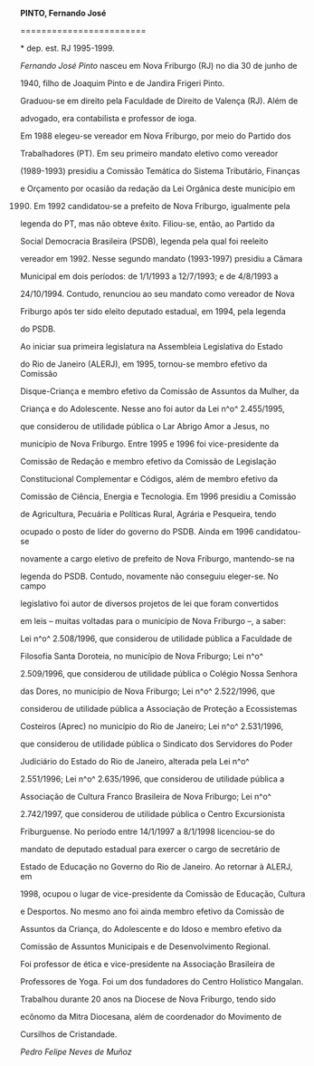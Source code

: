 **PINTO, Fernando José**

========================



\* dep. est. RJ 1995-1999.



*Fernando José Pinto* nasceu em Nova Friburgo (RJ) no dia 30 de junho de

1940, filho de Joaquim Pinto e de Jandira Frigeri Pinto.



Graduou-se em direito pela Faculdade de Direito de Valença (RJ). Além de

advogado, era contabilista e professor de ioga.



Em 1988 elegeu-se vereador em Nova Friburgo, por meio do Partido dos

Trabalhadores (PT). Em seu primeiro mandato eletivo como vereador

(1989-1993) presidiu a Comissão Temática do Sistema Tributário, Finanças

e Orçamento por ocasião da redação da Lei Orgânica deste município em

1990. Em 1992 candidatou-se a prefeito de Nova Friburgo, igualmente pela

legenda do PT, mas não obteve êxito. Filiou-se, então, ao Partido da

Social Democracia Brasileira (PSDB), legenda pela qual foi reeleito

vereador em 1992. Nesse segundo mandato (1993-1997) presidiu a Câmara

Municipal em dois períodos: de 1/1/1993 a 12/7/1993; e de 4/8/1993 a

24/10/1994. Contudo, renunciou ao seu mandato como vereador de Nova

Friburgo após ter sido eleito deputado estadual, em 1994, pela legenda

do PSDB.



Ao iniciar sua primeira legislatura na Assembleia Legislativa do Estado

do Rio de Janeiro (ALERJ), em 1995, tornou-se membro efetivo da Comissão

Disque-Criança e membro efetivo da Comissão de Assuntos da Mulher, da

Criança e do Adolescente. Nesse ano foi autor da Lei n^o^ 2.455/1995,

que considerou de utilidade pública o Lar Abrigo Amor a Jesus, no

município de Nova Friburgo. Entre 1995 e 1996 foi vice-presidente da

Comissão de Redação e membro efetivo da Comissão de Legislação

Constitucional Complementar e Códigos, além de membro efetivo da

Comissão de Ciência, Energia e Tecnologia. Em 1996 presidiu a Comissão

de Agricultura, Pecuária e Políticas Rural, Agrária e Pesqueira, tendo

ocupado o posto de líder do governo do PSDB. Ainda em 1996 candidatou-se

novamente a cargo eletivo de prefeito de Nova Friburgo, mantendo-se na

legenda do PSDB. Contudo, novamente não conseguiu eleger-se. No campo

legislativo foi autor de diversos projetos de lei que foram convertidos

em leis – muitas voltadas para o município de Nova Friburgo –, a saber:

Lei n^o^ 2.508/1996, que considerou de utilidade pública a Faculdade de

Filosofia Santa Doroteia, no município de Nova Friburgo; Lei n^o^

2.509/1996, que considerou de utilidade pública o Colégio Nossa Senhora

das Dores, no município de Nova Friburgo; Lei n^o^ 2.522/1996, que

considerou de utilidade pública a Associação de Proteção a Ecossistemas

Costeiros (Aprec) no município do Rio de Janeiro; Lei n^o^ 2.531/1996,

que considerou de utilidade pública o Sindicato dos Servidores do Poder

Judiciário do Estado do Rio de Janeiro, alterada pela Lei n^o^

2.551/1996; Lei n^o^ 2.635/1996, que considerou de utilidade pública a

Associação de Cultura Franco Brasileira de Nova Friburgo; Lei n^o^

2.742/1997, que considerou de utilidade pública o Centro Excursionista

Friburguense. No período entre 14/1/1997 a 8/1/1998 licenciou-se do

mandato de deputado estadual para exercer o cargo de secretário de

Estado de Educação no Governo do Rio de Janeiro. Ao retornar à ALERJ, em

1998, ocupou o lugar de vice-presidente da Comissão de Educação, Cultura

e Desportos. No mesmo ano foi ainda membro efetivo da Comissão de

Assuntos da Criança, do Adolescente e do Idoso e membro efetivo da

Comissão de Assuntos Municipais e de Desenvolvimento Regional.



Foi professor de ética e vice-presidente na Associação Brasileira de

Professores de Yoga. Foi um dos fundadores do Centro Holístico Mangalan.

Trabalhou durante 20 anos na Diocese de Nova Friburgo, tendo sido

ecônomo da Mitra Diocesana, além de coordenador do Movimento de

Cursilhos de Cristandade.



*Pedro Felipe Neves de Muñoz*



